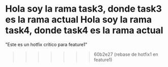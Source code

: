 
Hola soy la rama task3, donde task3 es la rama actual
Hola soy la rama task4, donde task4 es la rama actual
=======
"Este es un hotfix crítico para feature1"
>>>>>>> 60b2e27 (rebase de hotfix1 en feature1)
